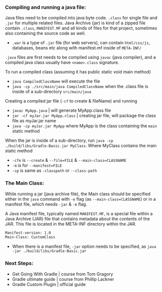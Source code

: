### Compiling and running a java file:
Java files need to be compiled into java byte code. `.class` for single file and `.jar` for multiple related files. Java Archive (jar) is kind of a zipped file contain `.class`, `MANIFEST.MF` and all kinds of files for that project, sometimes also containing the source code as well. 

* `.war` is a type of `.jar` file (for web servers), can contain `html/css/js`, databases, beans etc along with manifest.mf inside of `META-INF/` 

`.java` files are first needs to be compiled using `javac` (java compiler), and a compiled java class usually have `<name>.class` signature.

To run a compiled class (assuming it has public static void main method)
- `java CompiledClassName` will execute the file 
- `java -cp ./src/main/java CompiledClassName` when the .class file is inside of a sub-directory `src/main/java`


Creating a compiled jar file (`-cf` to create & fileName) and running
- `javac MyApp.java` | will generate MyApp.class file
- `jar -cf myJar.jar MyApp.class` | creating jar file, will package the class file as myJar.jar name
- `java -cp myJar.jar MyApp` where MyApp is the class containing the `main` static method

When the jar is inside of a sub-directory, run `java -cp ./build/libs/Gradle-Basic.jar MyClass`. Where MyClass contains the main static method

-  `-cfe` is `--create` & `--file=FILE` & `--main-class=CLASSNAME`
- `-m` is for `--manifest=FILE`
- `-cp` is same as `-classpath` or `--class-path` 

### The Main Class:
While running a jar (java archive file), the Main class should be specified either in the `java` command with `-e` flag (as `--main-class=CLASSNAME`) or in a manifest file, which needs `-jar` & `-m` flag. 

A Java manifest file, typically named `MANIFEST.MF`, is a special file within a Java Archive (JAR) file that contains metadata about the contents of the JAR. This file is located in the META-INF directory within the JAR.

```txt
Manifest-version: 1.0
Main-Class: CustomClass
```

* When there is a manifest file, `-jar` option needs to be specified, as `java -jar ./build/libs/Gradle-Basic.jar`

### Next Steps:
- Get Going With Gradle | course from Tom Gragory 
- Gradle ultimate guide | course from Phillip Lackner
- Gradle Custom Plugin | official guide